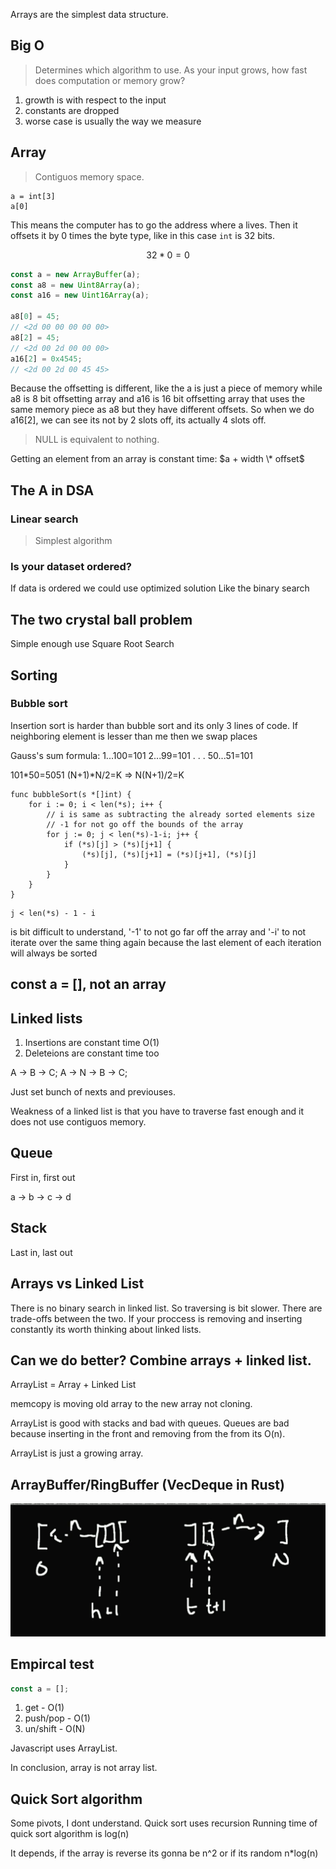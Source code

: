 Arrays are the simplest data structure.

## Big O

> Determines which algorithm to use. As your input grows, how fast does computation or memory grow?

1. growth is with respect to the input
2. constants are dropped
3. worse case is usually the way we measure

## Array

> Contiguos memory space.

```
a = int[3]
a[0]
```

This means the computer has to go the address where a lives. Then it offsets it by 0 times the byte type, like in this case `int` is 32 bits.

$$
32 * 0 = 0
$$

```javascript
const a = new ArrayBuffer(a);
const a8 = new Uint8Array(a);
const a16 = new Uint16Array(a);

a8[0] = 45;
// <2d 00 00 00 00 00>
a8[2] = 45;
// <2d 00 2d 00 00 00>
a16[2] = 0x4545;
// <2d 00 2d 00 45 45>
```

Because the offsetting is different, like the a is just a piece of memory while a8 is 8 bit offsetting array and a16 is 16 bit offsetting array that uses the same memory piece as a8 but they have different offsets. So when we do a16[2], we can see its not by 2 slots off, its actually 4 slots off.

> NULL is equivalent to nothing.

Getting an element from an array is constant time: $a + width \* offset$

## The A in DSA

### Linear search

> Simplest algorithm

### Is your dataset ordered?

If data is ordered we could use optimized solution
Like the binary search

## The two crystal ball problem

Simple enough use Square Root Search

## Sorting

### Bubble sort

Insertion sort is harder than bubble sort and its only 3 lines of code.
If neighboring element is lesser than me then we swap places

Gauss's sum formula:
1...100=101
2...99=101
.
.
.
50...51=101

101*50=5051
(N+1)*N/2=K => N(N+1)/2=K

```golang
func bubbleSort(s *[]int) {
	for i := 0; i < len(*s); i++ {
        // i is same as subtracting the already sorted elements size
        // -1 for not go off the bounds of the array
		for j := 0; j < len(*s)-1-i; j++ {
			if (*s)[j] > (*s)[j+1] {
				(*s)[j], (*s)[j+1] = (*s)[j+1], (*s)[j]
			}
		}
	}
}
```

```golang
j < len(*s) - 1 - i
```

is bit difficult to understand, '-1' to not go far off the array and '-i' to not iterate over the same thing again because the last element of each iteration will always be sorted

## const a = [], not an array

## Linked lists

1. Insertions are constant time O(1)
2. Deleteions are constant time too

A -> B -> C; A -> N -> B -> C;

Just set bunch of nexts and previouses.

Weakness of a linked list is that you have to traverse fast enough and it does not use contiguos memory.

## Queue

First in, first out

a -> b -> c -> d

## Stack

Last in, last out

## Arrays vs Linked List

There is no binary search in linked list. So traversing is bit slower. There are trade-offs between the two. If your proccess is removing and inserting constantly its worth thinking about linked lists.

## Can we do better? Combine arrays + linked list.

ArrayList = Array + Linked List

memcopy is moving old array to the new array not cloning.

ArrayList is good with stacks and bad with queues. Queues are bad because inserting in the front and removing from the from its O(n).

ArrayList is just a growing array.

## ArrayBuffer/RingBuffer (VecDeque in Rust)

![ArrayBuffer](./images/ArrayBuffer.png)

## Empircal test

```javascript
const a = [];
```

1. get - O(1)
2. push/pop - O(1)
3. un/shift - O(N)

Javascript uses ArrayList.

In conclusion, array is not array list.

## Quick Sort algorithm

Some pivots, I dont understand.
Quick sort uses recursion
Running time of quick sort algorithm is log(n)

It depends, if the array is reverse its gonna be n^2
or if its random n\*log(n)
